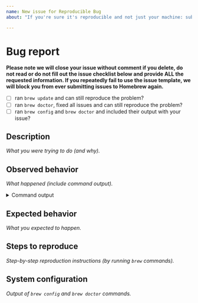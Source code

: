```yaml
---
name: New issue for Reproducible Bug
about: "If you're sure it's reproducible and not just your machine: submit an issue so we can investigate."

---
```


# Bug report

**Please note we will close your issue without comment if you delete, do not read or do not fill out the issue checklist below and provide ALL the requested information. If you repeatedly fail to use the issue template, we will block you from ever submitting issues to Homebrew again.**

- [ ] ran `brew update` and can still reproduce the problem?
- [ ] ran `brew doctor`, fixed all issues and can still reproduce the problem?
- [ ] ran `brew config` and `brew doctor` and included their output with your issue?

<!-- To help us debug your issue, please complete these sections: -->

## Description
_What you were trying to do (and why)._

<!-- replace me -->

## Observed behavior
_What happened (include command output)._

<!-- replace me -->

<details>
  <summary>Command output</summary>
  <pre>

  <!-- replace this with the command output -->

  </pre>
</details>

## Expected behavior
_What you expected to happen._

<!-- replace me -->

## Steps to reproduce
_Step-by-step reproduction instructions (by running `brew` commands)._

<!-- replace me -->

## System configuration
_Output of `brew config` and `brew doctor` commands._

<pre>
<!-- replace me -->
</pre>
